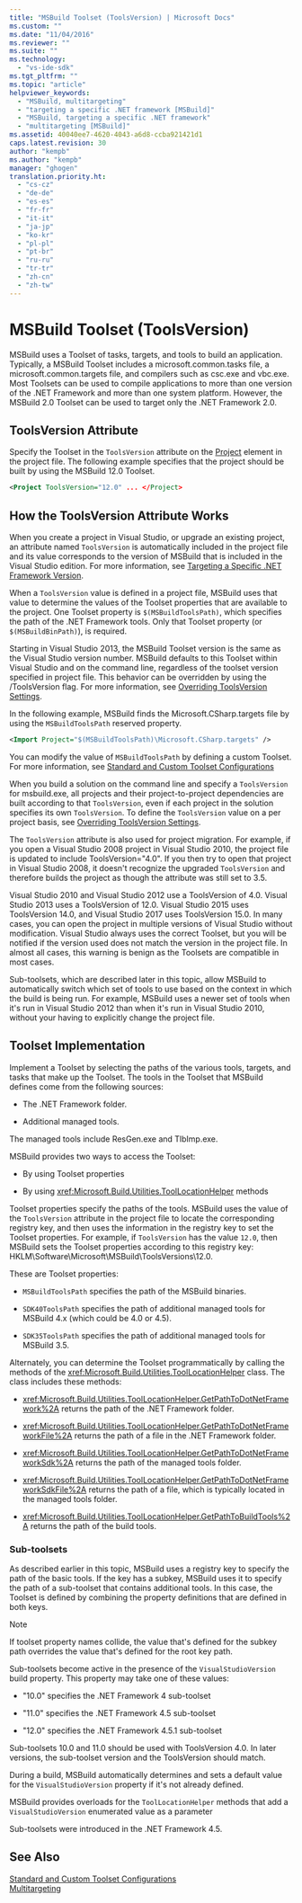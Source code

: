 ```yaml
---
title: "MSBuild Toolset (ToolsVersion) | Microsoft Docs"
ms.custom: ""
ms.date: "11/04/2016"
ms.reviewer: ""
ms.suite: ""
ms.technology: 
  - "vs-ide-sdk"
ms.tgt_pltfrm: ""
ms.topic: "article"
helpviewer_keywords: 
  - "MSBuild, multitargeting"
  - "targeting a specific .NET framework [MSBuild]"
  - "MSBuild, targeting a specific .NET framework"
  - "multitargeting [MSBuild]"
ms.assetid: 40040ee7-4620-4043-a6d8-ccba921421d1
caps.latest.revision: 30
author: "kempb"
ms.author: "kempb"
manager: "ghogen"
translation.priority.ht: 
  - "cs-cz"
  - "de-de"
  - "es-es"
  - "fr-fr"
  - "it-it"
  - "ja-jp"
  - "ko-kr"
  - "pl-pl"
  - "pt-br"
  - "ru-ru"
  - "tr-tr"
  - "zh-cn"
  - "zh-tw"
---
```

# MSBuild Toolset (ToolsVersion)
MSBuild uses a Toolset of tasks, targets, and tools to build an application. Typically, a MSBuild Toolset includes a microsoft.common.tasks file, a microsoft.common.targets file, and compilers such as csc.exe and vbc.exe. Most Toolsets can be used to compile applications to more than one version of the .NET Framework and more than one system platform. However, the MSBuild 2.0 Toolset can be used to target only the .NET Framework 2.0.  
  
## ToolsVersion Attribute  
 Specify the Toolset in the `ToolsVersion` attribute on the [Project](../msbuild/project-element-msbuild.md) element in the project file. The following example specifies that the project should be built by using the MSBuild 12.0 Toolset.  
  
```xml  
<Project ToolsVersion="12.0" ... </Project>  
```  
  
## How the ToolsVersion Attribute Works  
 When you create a project in Visual Studio, or upgrade an existing project, an attribute named `ToolsVersion` is automatically included in the project file and its value corresponds to the version of MSBuild that is included in the Visual Studio edition. For more information, see [Targeting a Specific .NET Framework Version](../ide/targeting-a-specific-dotnet-framework-version.md).  
  
 When a `ToolsVersion` value is defined in a project file, MSBuild uses that value to determine the values of the Toolset properties that are available to the project. One Toolset property is `$(MSBuildToolsPath)`, which specifies the path of the .NET Framework tools. Only that Toolset property (or `$(MSBuildBinPath)`), is required.  
  
 Starting in Visual Studio 2013, the MSBuild Toolset version is the same as the Visual Studio version number. MSBuild defaults to this Toolset within Visual Studio and on the command line, regardless of the toolset version specified in project file.  This behavior can be overridden by using the /ToolsVersion flag. For more information, see [Overriding ToolsVersion Settings](../msbuild/overriding-toolsversion-settings.md).  
  
 In the following example, MSBuild finds the Microsoft.CSharp.targets file by using the `MSBuildToolsPath` reserved property.  
  
```xml  
<Import Project="$(MSBuildToolsPath)\Microsoft.CSharp.targets" />  
```  
  
 You can modify the value of `MSBuildToolsPath` by defining a custom Toolset. For more information, see [Standard and Custom Toolset Configurations](../msbuild/standard-and-custom-toolset-configurations.md)  
  
 When you build a solution on the command line and specify a `ToolsVersion` for msbuild.exe, all projects and their project-to-project dependencies are built according to that `ToolsVersion`, even if each project in the solution specifies its own `ToolsVersion`. To define the `ToolsVersion` value on a per project basis, see [Overriding ToolsVersion Settings](../msbuild/overriding-toolsversion-settings.md).  
  
 The `ToolsVersion` attribute is also used for project migration. For example, if you open a Visual Studio 2008 project in Visual Studio 2010, the project file is updated to include ToolsVersion="4.0". If you then try to open that project in Visual Studio 2008, it doesn't recognize the upgraded `ToolsVersion` and therefore builds the project as though the attribute was still set to 3.5.  
  
 Visual Studio 2010 and Visual Studio 2012 use a ToolsVersion of 4.0. Visual Studio 2013 uses a ToolsVersion of 12.0. Visual Studio 2015 uses ToolsVersion 14.0, and Visual Studio 2017 uses ToolsVersion 15.0. In many cases, you can open the project in multiple versions of Visual Studio without modification. Visual Studio always uses the correct Toolset, but you will be notified if the version used does not match the version in the project file. In almost all cases, this warning is benign as the Toolsets are compatible in most cases.  
  
 Sub-toolsets, which are described later in this topic, allow MSBuild to automatically switch which set of tools to use based on the context in which the build is being run. For example, MSBuild uses a newer set of tools when it's run in Visual Studio 2012 than when it's run in Visual Studio 2010, without your having to explicitly change the project file.  
  
## Toolset Implementation  
 Implement a Toolset by selecting the paths of the various tools, targets, and tasks that make up the Toolset. The tools in the Toolset that MSBuild defines come from the following sources:  
  
-   The .NET Framework folder.  
  
-   Additional managed tools.  
  
 The managed tools include ResGen.exe and TlbImp.exe.  
  
 MSBuild provides two ways to access the Toolset:  
  
-   By using Toolset properties  
  
-   By using <xref:Microsoft.Build.Utilities.ToolLocationHelper> methods  
  
 Toolset properties specify the paths of the tools. MSBuild uses the value of the `ToolsVersion` attribute in the project file to locate the corresponding registry key, and then uses the information in the registry key to set the Toolset properties. For example, if `ToolsVersion` has the value `12.0`, then MSBuild sets the Toolset properties according to this registry key: HKLM\Software\Microsoft\MSBuild\ToolsVersions\12.0.  
  
 These are Toolset properties:  
  
-   `MSBuildToolsPath` specifies the path of the MSBuild binaries.  
  
-   `SDK40ToolsPath` specifies the path of additional managed tools for MSBuild 4.x (which could be 4.0 or 4.5).  
  
-   `SDK35ToolsPath` specifies the path of additional managed tools for MSBuild 3.5.  
  
 Alternately, you can determine the Toolset programmatically by calling the methods of the <xref:Microsoft.Build.Utilities.ToolLocationHelper> class. The class includes these methods:  
  
-   <xref:Microsoft.Build.Utilities.ToolLocationHelper.GetPathToDotNetFramework%2A> returns the path of the .NET Framework folder.  
  
-   <xref:Microsoft.Build.Utilities.ToolLocationHelper.GetPathToDotNetFrameworkFile%2A> returns the path of a file in the .NET Framework folder.  
  
-   <xref:Microsoft.Build.Utilities.ToolLocationHelper.GetPathToDotNetFrameworkSdk%2A> returns the path of the managed tools folder.  
  
-   <xref:Microsoft.Build.Utilities.ToolLocationHelper.GetPathToDotNetFrameworkSdkFile%2A> returns the path of a file, which is typically located in the managed tools folder.  
  
-   <xref:Microsoft.Build.Utilities.ToolLocationHelper.GetPathToBuildTools%2A> returns the path of the build tools.  
  
### Sub-toolsets  
 As described earlier in this topic, MSBuild uses a registry key to specify the path of the basic tools. If the key has a subkey, MSBuild uses it to specify the path of a sub-toolset that contains additional tools. In this case, the Toolset is defined by combining the property definitions that are defined in both keys.  
  
> [!NOTE]
>  If toolset property names collide, the value that's defined for the subkey path overrides the value that's defined for the root key path.  
  
 Sub-toolsets become active in the presence of the `VisualStudioVersion` build property. This property may take one of these values:  
  
-   "10.0" specifies the .NET Framework 4 sub-toolset  
  
-   "11.0" specifies the .NET Framework 4.5 sub-toolset  
  
-   "12.0" specifies the .NET Framework 4.5.1 sub-toolset  
  
 Sub-toolsets 10.0 and 11.0 should be used with ToolsVersion 4.0. In later versions, the sub-toolset version and the ToolsVersion should match.  
  
 During a build, MSBuild automatically determines and sets a default value for the `VisualStudioVersion` property if it's not already defined.  
  
 MSBuild provides overloads for the `ToolLocationHelper` methods that add a `VisualStudioVersion` enumerated value as a parameter  
  
 Sub-toolsets were introduced in the .NET Framework 4.5.  
  
## See Also  
 [Standard and Custom Toolset Configurations](../msbuild/standard-and-custom-toolset-configurations.md)   
 [Multitargeting](../msbuild/msbuild-multitargeting-overview.md)
